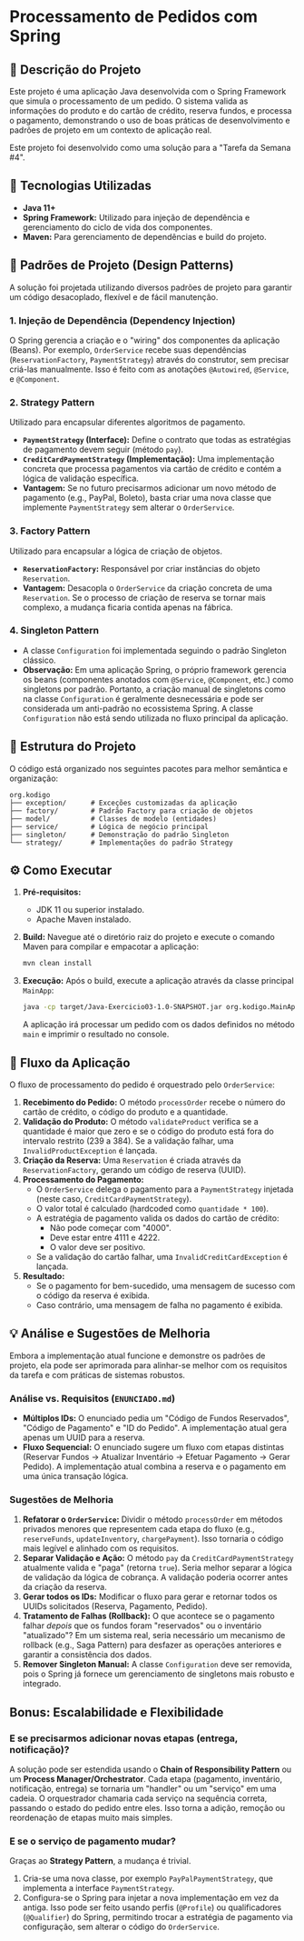 # Processamento de Pedidos com Spring

## 📝 Descrição do Projeto

Este projeto é uma aplicação Java desenvolvida com o Spring Framework que simula o processamento de um pedido. O sistema valida as informações do produto e do cartão de crédito, reserva fundos, e processa o pagamento, demonstrando o uso de boas práticas de desenvolvimento e padrões de projeto em um contexto de aplicação real.

Este projeto foi desenvolvido como uma solução para a "Tarefa da Semana #4".

## 🚀 Tecnologias Utilizadas

*   **Java 11+**
*   **Spring Framework:** Utilizado para injeção de dependência e gerenciamento do ciclo de vida dos componentes.
*   **Maven:** Para gerenciamento de dependências e build do projeto.

## 🎨 Padrões de Projeto (Design Patterns)

A solução foi projetada utilizando diversos padrões de projeto para garantir um código desacoplado, flexível e de fácil manutenção.

### 1. Injeção de Dependência (Dependency Injection)
O Spring gerencia a criação e o "wiring" dos componentes da aplicação (Beans). Por exemplo, `OrderService` recebe suas dependências (`ReservationFactory`, `PaymentStrategy`) através do construtor, sem precisar criá-las manualmente. Isso é feito com as anotações `@Autowired`, `@Service`, e `@Component`.

### 2. Strategy Pattern
Utilizado para encapsular diferentes algoritmos de pagamento.
*   **`PaymentStrategy` (Interface):** Define o contrato que todas as estratégias de pagamento devem seguir (método `pay`).
*   **`CreditCardPaymentStrategy` (Implementação):** Uma implementação concreta que processa pagamentos via cartão de crédito e contém a lógica de validação específica.
*   **Vantagem:** Se no futuro precisarmos adicionar um novo método de pagamento (e.g., PayPal, Boleto), basta criar uma nova classe que implemente `PaymentStrategy` sem alterar o `OrderService`.

### 3. Factory Pattern
Utilizado para encapsular a lógica de criação de objetos.
*   **`ReservationFactory`:** Responsável por criar instâncias do objeto `Reservation`.
*   **Vantagem:** Desacopla o `OrderService` da criação concreta de uma `Reservation`. Se o processo de criação de reserva se tornar mais complexo, a mudança ficaria contida apenas na fábrica.

### 4. Singleton Pattern
*   A classe `Configuration` foi implementada seguindo o padrão Singleton clássico.
*   **Observação:** Em uma aplicação Spring, o próprio framework gerencia os beans (componentes anotados com `@Service`, `@Component`, etc.) como singletons por padrão. Portanto, a criação manual de singletons como na classe `Configuration` é geralmente desnecessária e pode ser considerada um anti-padrão no ecossistema Spring. A classe `Configuration` não está sendo utilizada no fluxo principal da aplicação.

## 📂 Estrutura do Projeto

O código está organizado nos seguintes pacotes para melhor semântica e organização:

```
org.kodigo
├── exception/      # Exceções customizadas da aplicação
├── factory/        # Padrão Factory para criação de objetos
├── model/          # Classes de modelo (entidades)
├── service/        # Lógica de negócio principal
├── singleton/      # Demonstração do padrão Singleton
└── strategy/       # Implementações do padrão Strategy
```

## ⚙️ Como Executar

1.  **Pré-requisitos:**
    *   JDK 11 ou superior instalado.
    *   Apache Maven instalado.

2.  **Build:**
    Navegue até o diretório raiz do projeto e execute o comando Maven para compilar e empacotar a aplicação:
    ```bash
    mvn clean install
    ```

3.  **Execução:**
    Após o build, execute a aplicação através da classe principal `MainApp`:
    ```bash
    java -cp target/Java-Exercicio03-1.0-SNAPSHOT.jar org.kodigo.MainApp
    ```
    A aplicação irá processar um pedido com os dados definidos no método `main` e imprimir o resultado no console.

## 🌊 Fluxo da Aplicação

O fluxo de processamento do pedido é orquestrado pelo `OrderService`:

1.  **Recebimento do Pedido:** O método `processOrder` recebe o número do cartão de crédito, o código do produto e a quantidade.
2.  **Validação do Produto:** O método `validateProduct` verifica se a quantidade é maior que zero e se o código do produto está fora do intervalo restrito (239 a 384). Se a validação falhar, uma `InvalidProductException` é lançada.
3.  **Criação da Reserva:** Uma `Reservation` é criada através da `ReservationFactory`, gerando um código de reserva (UUID).
4.  **Processamento do Pagamento:**
    *   O `OrderService` delega o pagamento para a `PaymentStrategy` injetada (neste caso, `CreditCardPaymentStrategy`).
    *   O valor total é calculado (hardcoded como `quantidade * 100`).
    *   A estratégia de pagamento valida os dados do cartão de crédito:
        *   Não pode começar com "4000".
        *   Deve estar entre 4111 e 4222.
        *   O valor deve ser positivo.
    *   Se a validação do cartão falhar, uma `InvalidCreditCardException` é lançada.
5.  **Resultado:**
    *   Se o pagamento for bem-sucedido, uma mensagem de sucesso com o código da reserva é exibida.
    *   Caso contrário, uma mensagem de falha no pagamento é exibida.

## 💡 Análise e Sugestões de Melhoria

Embora a implementação atual funcione e demonstre os padrões de projeto, ela pode ser aprimorada para alinhar-se melhor com os requisitos da tarefa e com práticas de sistemas robustos.

### Análise vs. Requisitos (`ENUNCIADO.md`)
*   **Múltiplos IDs:** O enunciado pedia um "Código de Fundos Reservados", "Código de Pagamento" e "ID do Pedido". A implementação atual gera apenas um UUID para a reserva.
*   **Fluxo Sequencial:** O enunciado sugere um fluxo com etapas distintas (Reservar Fundos -> Atualizar Inventário -> Efetuar Pagamento -> Gerar Pedido). A implementação atual combina a reserva e o pagamento em uma única transação lógica.

### Sugestões de Melhoria
1.  **Refatorar o `OrderService`:** Dividir o método `processOrder` em métodos privados menores que representem cada etapa do fluxo (e.g., `reserveFunds`, `updateInventory`, `chargePayment`). Isso tornaria o código mais legível e alinhado com os requisitos.
2.  **Separar Validação e Ação:** O método `pay` da `CreditCardPaymentStrategy` atualmente valida e "paga" (retorna `true`). Seria melhor separar a lógica de validação da lógica de cobrança. A validação poderia ocorrer antes da criação da reserva.
3.  **Gerar todos os IDs:** Modificar o fluxo para gerar e retornar todos os UUIDs solicitados (Reserva, Pagamento, Pedido).
4.  **Tratamento de Falhas (Rollback):** O que acontece se o pagamento falhar *depois* que os fundos foram "reservados" ou o inventário "atualizado"? Em um sistema real, seria necessário um mecanismo de rollback (e.g., Saga Pattern) para desfazer as operações anteriores e garantir a consistência dos dados.
5.  **Remover Singleton Manual:** A classe `Configuration` deve ser removida, pois o Spring já fornece um gerenciamento de singletons mais robusto e integrado.

## Bonus: Escalabilidade e Flexibilidade

### E se precisarmos adicionar novas etapas (entrega, notificação)?
A solução pode ser estendida usando o **Chain of Responsibility Pattern** ou um **Process Manager/Orchestrator**. Cada etapa (pagamento, inventário, notificação, entrega) se tornaria um "handler" ou um "serviço" em uma cadeia. O orquestrador chamaria cada serviço na sequência correta, passando o estado do pedido entre eles. Isso torna a adição, remoção ou reordenação de etapas muito mais simples.

### E se o serviço de pagamento mudar?
Graças ao **Strategy Pattern**, a mudança é trivial.
1.  Cria-se uma nova classe, por exemplo `PayPalPaymentStrategy`, que implementa a interface `PaymentStrategy`.
2.  Configura-se o Spring para injetar a nova implementação em vez da antiga. Isso pode ser feito usando perfis (`@Profile`) ou qualificadores (`@Qualifier`) do Spring, permitindo trocar a estratégia de pagamento via configuração, sem alterar o código do `OrderService`.